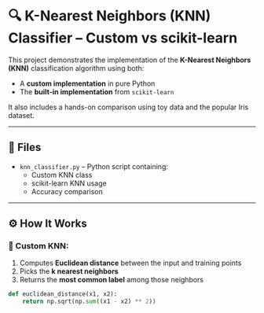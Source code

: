 # 🔍 K-Nearest Neighbors (KNN) Classifier – Custom vs scikit-learn

This project demonstrates the implementation of the **K-Nearest Neighbors (KNN)** classification algorithm using both:
- A **custom implementation** in pure Python
- The **built-in implementation** from `scikit-learn`

It also includes a hands-on comparison using toy data and the popular Iris dataset.

---

## 📁 Files

- `knn_classifier.py` – Python script containing:
  - Custom KNN class
  - scikit-learn KNN usage
  - Accuracy comparison

---

## ⚙️ How It Works

### 🔧 Custom KNN:
1. Computes **Euclidean distance** between the input and training points
2. Picks the **k nearest neighbors**
3. Returns the **most common label** among those neighbors

```python
def euclidean_distance(x1, x2):
    return np.sqrt(np.sum((x1 - x2) ** 2))
